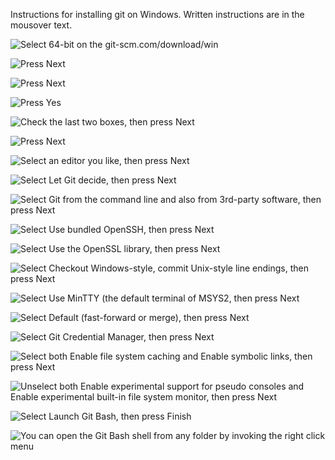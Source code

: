 Instructions for installing git on Windows. Written instructions are in the mousover text.

<p><img alt="Select 64-bit on the git-scm.com/download/win" title="Select 64-bit on the git-scm.com/download/win" src="./Screenshot_2.jpg"/></p>
<p><img alt="Press Next" title="Press Next" src="./Screenshot_3.jpg"/></p>
<p><img alt="Press Next" title="Press Next" src="./Screenshot_4.jpg"/></p>
<p><img alt="Press Yes" title="Press Yes" src="./Screenshot_5.jpg"/></p>
<p><img alt="Check the last two boxes, then press Next" title="Check the last two boxes, then press Next" src="./Screenshot_6.jpg"/></p>
<p><img alt="Press Next" title="Press Next" src="./Screenshot_7.jpg"/></p>
<p><img alt="Select an editor you like, then press Next" title="Select an editor you like, then press Next" src="./Screenshot_8.jpg"/></p>
<p><img alt="Select Let Git decide, then press Next" title="Select Let Git decide, then press Next" src="./Screenshot_9.jpg"/></p>
<p><img alt="Select Git from the command line and also from 3rd-party software, then press Next" title="Select Git from the command line and also from 3rd-party software, then press Next" src="./Screenshot_10.jpg"/></p>
<p><img alt="Select Use bundled OpenSSH, then press Next" title="Select Use bundled OpenSSH, then press Next" src="./Screenshot_11.jpg"/></p>
<p><img alt="Select Use the OpenSSL library, then press Next" title="Select Use the OpenSSL library, then press Next" src="./Screenshot_12.jpg"/></p>
<p><img alt="Select Checkout Windows-style, commit Unix-style line endings, then press Next" title="Select Checkout Windows-style, commit Unix-style line endings, then press Next" src="./Screenshot_13.jpg"/></p>
<p><img alt="Select Use MinTTY (the default terminal of MSYS2, then press Next" title="Select Checkout Windows-style, commit Unix-style line endings, then press Next" src="./Screenshot_14.jpg"/></p>
<p><img alt="Select Default (fast-forward or merge), then press Next" title="Select Default (fast-forward or merge), then press Next" src="./Screenshot_15.jpg"/></p>
<p><img alt="Select Git Credential Manager, then press Next" title="Select Git Credential Manager, then press Next" src="./Screenshot_16.jpg"/></p>
<p><img alt="Select both Enable file system caching and Enable symbolic links, then press Next" title="Select both Enable file system caching and Enable symbolic links, then press Next" src="./Screenshot_17.jpg"/></p>
<p><img alt="Unselect both Enable experimental support for pseudo consoles and Enable experimental built-in file system monitor, then press Next" title="Unselect both Enable experimental support for pseudo consoles and Enable experimental built-in file system monitor, then press Next" src="./Screenshot_18.jpg"/></p>
<p><img alt="Select Launch Git Bash, then press Finish" title="Select Launch Git Bash, then press Finish" src="./Screenshot_19.jpg"/></p>
<p><img alt="You can open the Git Bash shell from any folder by invoking the right click menu" title="You can open the Git Bash shell from any folder by invoking the right click menu" src="./Screenshot_20.jpg"/></p>
